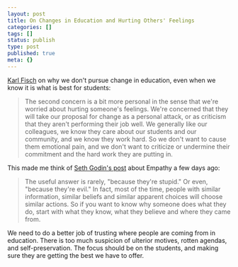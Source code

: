 ```yaml
---
layout: post
title: On Changes in Education and Hurting Others' Feelings
categories: []
tags: []
status: publish
type: post
published: true
meta: {}
---
```


[Karl Fisch](http://thefischbowl.blogspot.com/2015/07/care-enough-to-be-uncomfortable.html) on why we don't pursue change in education, even when we know it is what is best for students:


>The second concern is a bit more personal in the sense that we're worried about hurting someone's feelings. We're concerned that they will take our proposal for change as a personal attack, or as criticism that they aren't performing their job well. We generally like our colleagues, we know they care about our students and our community, and we know they work hard. So we don't want to cause them emotional pain, and we don't want to criticize or undermine their commitment and the hard work they are putting in.



This made me think of 
[Seth Godin's post](http://sethgodin.typepad.com/seths_blog/2015/08/empathy.html) about Empathy a few days ago:


>The useful answer is rarely, "because they're stupid." Or even, "because they're evil." In fact, most of the time, people with similar information, similar beliefs and similar apparent choices will choose similar actions. So if you want to know why someone does what they do, start with what they know, what they believe and where they came from.



We need to do a better job of trusting where people are coming from in education. There is too much suspicion of ulterior motives, rotten agendas, and self-preservation. The focus should be on the students, and making sure they are getting the best we have to offer.
